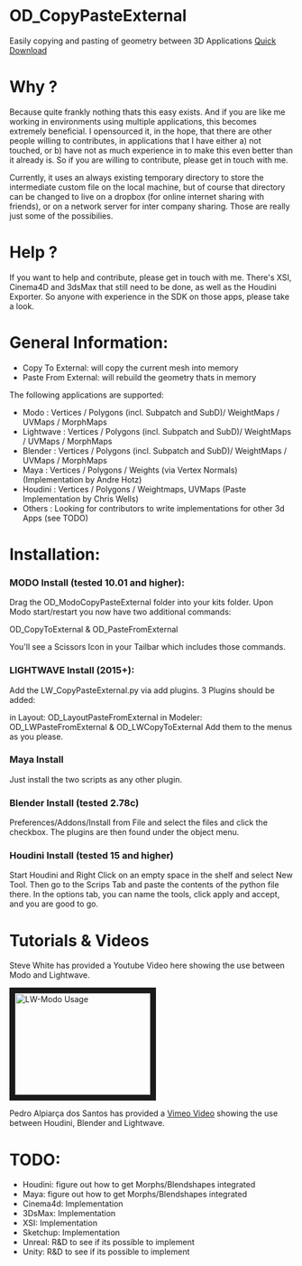 # OD_CopyPasteExternal
Easily copying and pasting of geometry between 3D Applications              [Quick Download](https://github.com/heimlich1024/OD_CopyPasteExternal/archive/master.zip)

# Why ?

Because quite frankly nothing thats this easy exists.  And if you are like me working in environments using
multiple applications, this becomes extremely beneficial.  I opensourced it, in the hope, that there are other
people willing to contributes, in applications that I have either a) not touched, or b) have not as much experience
in to make this even better than it already is.  So if you are willing to contribute, please get in touch with me.

Currently, it uses an always existing temporary directory to store the intermediate custom file on the local machine,
but of course that directory can be changed to live on a dropbox (for online internet sharing with friends), or on a
network server for inter company sharing.  Those are really just some of the possibilies.

# Help ?

If you want to help and contribute, please get in touch with me.  There's XSI, Cinema4D and 3dsMax that still need
to be done, as well as the Houdini Exporter.  So anyone with experience in the SDK on those apps, please take a look.

# General Information:

* Copy To External: will copy the current mesh into memory
* Paste From External: will rebuild the geometry thats in memory

The following applications are supported:

* Modo      : Vertices / Polygons (incl. Subpatch and SubD)/ WeightMaps / UVMaps / MorphMaps
* Lightwave : Vertices / Polygons (incl. Subpatch and SubD)/ WeightMaps / UVMaps / MorphMaps
* Blender   : Vertices / Polygons (incl. Subpatch and SubD)/ WeightMaps / UVMaps / MorphMaps
* Maya      : Vertices / Polygons / Weights (via Vertex Normals) (Implementation by Andre Hotz)
* Houdini   : Vertices / Polygons / Weightmaps, UVMaps (Paste Implementation by Chris Wells)
* Others	: Looking for contributors to write implementations for other 3d Apps (see TODO)

# Installation:

### MODO Install (tested 10.01 and higher):

Drag the OD_ModoCopyPasteExternal folder into your kits folder.
Upon Modo start/restart you now have two additional commands:

OD_CopyToExternal & OD_PasteFromExternal

You'll see a Scissors Icon in your Tailbar which includes those commands.

### LIGHTWAVE Install (2015+):

Add the LW_CopyPasteExternal.py via add plugins. 3 Plugins should be added:

in Layout: OD_LayoutPasteFromExternal
in Modeler: OD_LWPasteFromExternal & OD_LWCopyToExternal
Add them to the menus as you please.

### Maya Install

Just install the two scripts as any other plugin.

### Blender Install (tested 2.78c)

Preferences/Addons/Install from File and select the files and click the checkbox.
The plugins are then found under the object menu.

### Houdini Install (tested 15 and higher)

Start Houdini and Right Click on an empty space in the shelf and select New Tool.
Then go to the Scrips Tab and paste the contents of the python file there.  In the
options tab, you can name the tools, click apply and accept, and you are good to go.


# Tutorials & Videos

Steve White has provided a Youtube Video here showing the use between Modo and Lightwave.

<a href="http://www.youtube.com/watch?feature=player_embedded&v=6jKi34irylo
" target="_blank"><img src="http://img.youtube.com/vi/6jKi34irylo/0.jpg"
alt="LW-Modo Usage" width="240" height="180" border="10" /></a>

Pedro Alpiarça dos Santos has provided a <a href="https://vimeo.com/215360965">Vimeo Video</a> showing the use between Houdini, Blender and Lightwave.


# TODO:

* Houdini:  figure out how to get Morphs/Blendshapes integrated
* Maya:     figure out how to get Morphs/Blendshapes integrated
* Cinema4d: Implementation
* 3DsMax:   Implementation
* XSI:	    Implementation
* Sketchup: Implementation
* Unreal:   R&D to see if its possible to implement
* Unity:    R&D to see if its possible to implement

